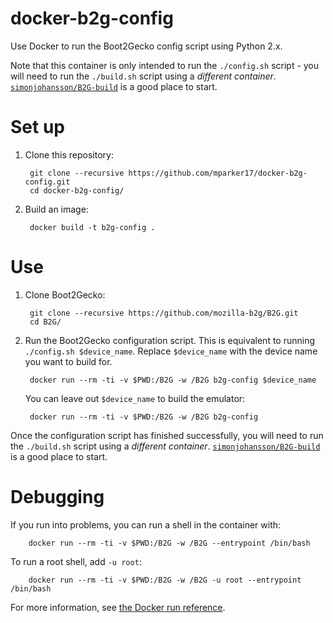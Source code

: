 # docker-b2g-config

Use Docker to run the Boot2Gecko config script using Python 2.x.

Note that this container is only intended to run the `./config.sh` script - you will need to run the `./build.sh` script using a *different container*. [`simonjohansson/B2G-build`](https://github.com/simonjohansson/B2G-build) is a good place to start.

# Set up

1. Clone this repository:

        git clone --recursive https://github.com/mparker17/docker-b2g-config.git
        cd docker-b2g-config/

2. Build an image:

        docker build -t b2g-config .

# Use

1. Clone Boot2Gecko:

        git clone --recursive https://github.com/mozilla-b2g/B2G.git
        cd B2G/

2. Run the Boot2Gecko configuration script.
    This is equivalent to running `./config.sh $device_name`.
    Replace `$device_name` with the device name you want to build for.

        docker run --rm -ti -v $PWD:/B2G -w /B2G b2g-config $device_name

    You can leave out `$device_name` to build the emulator:

        docker run --rm -ti -v $PWD:/B2G -w /B2G b2g-config

Once the configuration script has finished successfully, you will need to run the `./build.sh` script using a *different container*. [`simonjohansson/B2G-build`](https://github.com/simonjohansson/B2G-build) is a good place to start.

# Debugging

If you run into problems, you can run a shell in the container with:

        docker run --rm -ti -v $PWD:/B2G -w /B2G --entrypoint /bin/bash

To run a root shell, add `-u root`:

        docker run --rm -ti -v $PWD:/B2G -w /B2G -u root --entrypoint /bin/bash

For more information, see [the Docker run reference](https://docs.docker.com/reference/run/).
